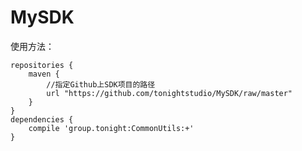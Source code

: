 # MySDK

使用方法：

    repositories {
        maven { 
            //指定Github上SDK项目的路径
            url "https://github.com/tonightstudio/MySDK/raw/master" 
        } 
    }
    dependencies {
        compile 'group.tonight:CommonUtils:+'
    }
